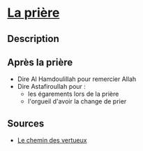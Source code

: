 # [La prière](readme.md)

## Description

## Après la prière

* Dire Al Hamdoulillah pour remercier Allah
* Dire Astafiroullah pour :
  * les égarements lors de la prière
  * l'orgueil d'avoir la change de prier

## Sources

* [Le chemin des vertueux](https://www.youtube.com/watch?v=94pW6Lxh-DQ&list=TLPQMjIwNDIwMjT4GBIEplPpyw&index=3)